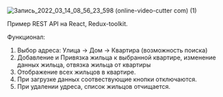 ![Запись_2022_03_14_08_56_23_598 (online-video-cutter com) (1)](https://user-images.githubusercontent.com/47778499/158115542-2e4f1a42-0ba4-41c6-be81-4748b2eb6757.gif)

Пример REST API на React, Redux-toolkit. 

Функционал:
1. Выбор адреса: Улица -> Дом -> Квартира (возможность поиска)
2. Добавление и Привязка жильца к выбранной квартире, изменение данных жильца, отвязка жильца от квартиры
3. Отображение всех жильцов в квартире.
4. При загрузке данных соотвествующие кнопки отключаются.
5. При удалении удреса, список жильцов отчищается.

